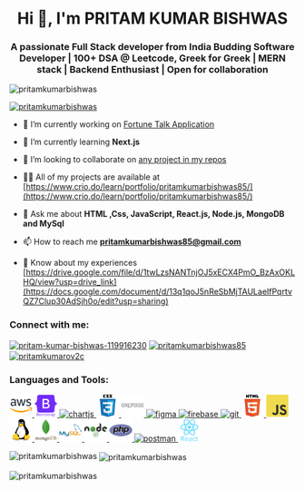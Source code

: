 <h1 align="center">Hi 👋, I'm PRITAM KUMAR BISHWAS</h1>
<h3 align="center">A passionate Full Stack developer from India Budding Software Developer | 100+ DSA @ Leetcode, Greek for Greek | MERN stack | Backend Enthusiast | Open for collaboration</h3>

<p align="left"> <img src="https://komarev.com/ghpvc/?username=pritamkumarbishwas&label=Profile%20views&color=0e75b6&style=flat" alt="pritamkumarbishwas" /> </p>

<p align="left"> <a href="https://github.com/ryo-ma/github-profile-trophy"><img src="https://github-profile-trophy.vercel.app/?username=pritamkumarbishwas" alt="pritamkumarbishwas" /></a> </p>

- 🔭 I’m currently working on [Fortune Talk Application](https://play.google.com/store/apps/details?id=com.fortunetalk)

- 🌱 I’m currently learning **Next.js**

- 👯 I’m looking to collaborate on [any project in my repos](https://github.com/pritamkumarbishwas?tab=repositories)

- 👨‍💻 All of my projects are available at [https://www.crio.do/learn/portfolio/pritamkumarbishwas85/](https://www.crio.do/learn/portfolio/pritamkumarbishwas85/)

- 💬 Ask me about **HTML ,Css, JavaScript, React.js, Node.js, MongoDB and MySql**

- 📫 How to reach me **pritamkumarbishwas85@gmail.com**
- 📄 Know about my experiences [https://drive.google.com/file/d/1twLzsNANTnjOJ5xECX4PmO_BzAxOKLHQ/view?usp=drive_link](https://docs.google.com/document/d/13q1qoJ5nReSbMjTAULaeIfPqrtvQZ7Clup30AdSjh0o/edit?usp=sharing)

<h3 align="left">Connect with me:</h3>
<p align="left">
<a href="https://linkedin.com/in/pritam-kumar-bishwas-119916230" target="blank"><img align="center" src="https://raw.githubusercontent.com/rahuldkjain/github-profile-readme-generator/master/src/images/icons/Social/linked-in-alt.svg" alt="pritam-kumar-bishwas-119916230" height="30" width="40" /></a>
<a href="https://www.leetcode.com/pritamkumarbishwas85" target="blank"><img align="center" src="https://raw.githubusercontent.com/rahuldkjain/github-profile-readme-generator/master/src/images/icons/Social/leet-code.svg" alt="pritamkumarbishwas85" height="30" width="40" /></a>
<a href="https://auth.geeksforgeeks.org/user/pritamkumarov2c" target="blank"><img align="center" src="https://raw.githubusercontent.com/rahuldkjain/github-profile-readme-generator/master/src/images/icons/Social/geeks-for-geeks.svg" alt="pritamkumarov2c" height="30" width="40" /></a>
</p>

<h3 align="left">Languages and Tools:</h3>
<p align="left"> <a href="https://aws.amazon.com" target="_blank" rel="noreferrer"> <img src="https://raw.githubusercontent.com/devicons/devicon/master/icons/amazonwebservices/amazonwebservices-original-wordmark.svg" alt="aws" width="40" height="40"/> </a> <a href="https://getbootstrap.com" target="_blank" rel="noreferrer"> <img src="https://raw.githubusercontent.com/devicons/devicon/master/icons/bootstrap/bootstrap-plain-wordmark.svg" alt="bootstrap" width="40" height="40"/> </a> <a href="https://www.chartjs.org" target="_blank" rel="noreferrer"> <img src="https://www.chartjs.org/media/logo-title.svg" alt="chartjs" width="40" height="40"/> </a> <a href="https://www.w3schools.com/css/" target="_blank" rel="noreferrer"> <img src="https://raw.githubusercontent.com/devicons/devicon/master/icons/css3/css3-original-wordmark.svg" alt="css3" width="40" height="40"/> </a> <a href="https://expressjs.com" target="_blank" rel="noreferrer"> <img src="https://raw.githubusercontent.com/devicons/devicon/master/icons/express/express-original-wordmark.svg" alt="express" width="40" height="40"/> </a> <a href="https://www.figma.com/" target="_blank" rel="noreferrer"> <img src="https://www.vectorlogo.zone/logos/figma/figma-icon.svg" alt="figma" width="40" height="40"/> </a> <a href="https://firebase.google.com/" target="_blank" rel="noreferrer"> <img src="https://www.vectorlogo.zone/logos/firebase/firebase-icon.svg" alt="firebase" width="40" height="40"/> </a> <a href="https://git-scm.com/" target="_blank" rel="noreferrer"> <img src="https://www.vectorlogo.zone/logos/git-scm/git-scm-icon.svg" alt="git" width="40" height="40"/> </a> <a href="https://www.w3.org/html/" target="_blank" rel="noreferrer"> <img src="https://raw.githubusercontent.com/devicons/devicon/master/icons/html5/html5-original-wordmark.svg" alt="html5" width="40" height="40"/> </a> <a href="https://developer.mozilla.org/en-US/docs/Web/JavaScript" target="_blank" rel="noreferrer"> <img src="https://raw.githubusercontent.com/devicons/devicon/master/icons/javascript/javascript-original.svg" alt="javascript" width="40" height="40"/> </a> <a href="https://www.linux.org/" target="_blank" rel="noreferrer"> <img src="https://raw.githubusercontent.com/devicons/devicon/master/icons/linux/linux-original.svg" alt="linux" width="40" height="40"/> </a> <a href="https://www.mongodb.com/" target="_blank" rel="noreferrer"> <img src="https://raw.githubusercontent.com/devicons/devicon/master/icons/mongodb/mongodb-original-wordmark.svg" alt="mongodb" width="40" height="40"/> </a> <a href="https://www.mysql.com/" target="_blank" rel="noreferrer"> <img src="https://raw.githubusercontent.com/devicons/devicon/master/icons/mysql/mysql-original-wordmark.svg" alt="mysql" width="40" height="40"/> </a> <a href="https://nodejs.org" target="_blank" rel="noreferrer"> <img src="https://raw.githubusercontent.com/devicons/devicon/master/icons/nodejs/nodejs-original-wordmark.svg" alt="nodejs" width="40" height="40"/> </a> <a href="https://www.php.net" target="_blank" rel="noreferrer"> <img src="https://raw.githubusercontent.com/devicons/devicon/master/icons/php/php-original.svg" alt="php" width="40" height="40"/> </a> <a href="https://postman.com" target="_blank" rel="noreferrer"> <img src="https://www.vectorlogo.zone/logos/getpostman/getpostman-icon.svg" alt="postman" width="40" height="40"/> </a> <a href="https://reactjs.org/" target="_blank" rel="noreferrer"> <img src="https://raw.githubusercontent.com/devicons/devicon/master/icons/react/react-original-wordmark.svg" alt="react" width="40" height="40"/> </a> </p>

<p><img align="left" src="https://github-readme-stats.vercel.app/api/top-langs?username=pritamkumarbishwas&show_icons=true&locale=en&layout=compact" alt="pritamkumarbishwas" /></p>

<p>&nbsp;<img align="center" src="https://github-readme-stats.vercel.app/api?username=pritamkumarbishwas&show_icons=true&locale=en" alt="pritamkumarbishwas" /></p>

<p><img align="center" src="https://github-readme-streak-stats.herokuapp.com/?user=pritamkumarbishwas&" alt="pritamkumarbishwas" /></p>
